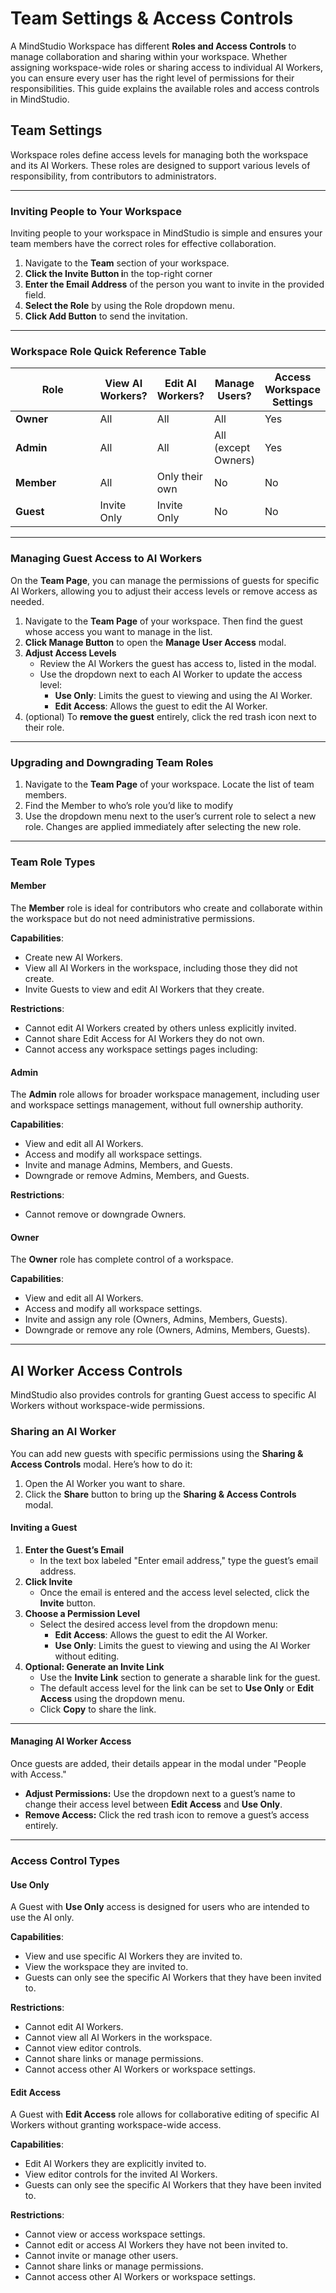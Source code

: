 # Team Settings & Access Controls

A MindStudio Workspace has different **Roles and Access Controls** to manage collaboration and sharing within your workspace. Whether assigning workspace-wide roles or sharing access to individual AI Workers, you can ensure every user has the right level of permissions for their responsibilities. This guide explains the available roles and access controls in MindStudio.

## Team Settings

Workspace roles define access levels for managing both the workspace and its AI Workers. These roles are designed to support various levels of responsibility, from contributors to administrators.

***

### **Inviting People to Your Workspace**

Inviting people to your workspace in MindStudio is simple and ensures your team members have the correct roles for effective collaboration.

1. Navigate to the **Team** section of your workspace.
2. **Click the Invite Button i**n the top-right corner
3. **Enter the Email Address** of the person you want to invite in the provided field.
4. **Select the Role** by using the Role dropdown menu.
5. **Click Add Button** to send the invitation.

***

### **Workspace Role Quick Reference Table**

<table data-full-width="false"><thead><tr><th width="149">Role</th><th>View AI Workers?</th><th>Edit AI Workers?</th><th>Manage Users? </th><th>Access Workspace Settings</th></tr></thead><tbody><tr><td><strong>Owner</strong></td><td>All</td><td>All</td><td>All</td><td>Yes</td></tr><tr><td><strong>Admin</strong></td><td>All</td><td>All</td><td>All (except Owners)</td><td>Yes</td></tr><tr><td><strong>Member</strong></td><td>All</td><td>Only their own</td><td>No</td><td>No</td></tr><tr><td><strong>Guest</strong></td><td>Invite Only</td><td>Invite Only</td><td>No</td><td>No</td></tr></tbody></table>

***

### **Managing Guest Access to AI Workers**

On the **Team Page**, you can manage the permissions of guests for specific AI Workers, allowing you to adjust their access levels or remove access as needed.

1. Navigate to the **Team Page** of your workspace. Then find the guest whose access you want to manage in the list.
2. **Click Manage Button** to open the **Manage User Access** modal.
3. **Adjust Access Levels**
   * Review the AI Workers the guest has access to, listed in the modal.
   * Use the dropdown next to each AI Worker to update the access level:
     * **Use Only**: Limits the guest to viewing and using the AI Worker.
     * **Edit Access**: Allows the guest to edit the AI Worker.
4. (optional) To **remove the guest** entirely, click the red trash icon next to their role.

***

### **Upgrading and Downgrading Team Roles**

1. Navigate to the **Team Page** of your workspace. Locate the list of team members.
2. Find the Member to who’s role you’d like to modify
3. Use the dropdown menu next to the user’s current role to select a new role. Changes are applied immediately after selecting the new role.

***

### Team Role Types

#### **Member**

The **Member** role is ideal for contributors who create and collaborate within the workspace but do not need administrative permissions.

**Capabilities**:

* Create new AI Workers.
* View all AI Workers in the workspace, including those they did not create.
* Invite Guests to view and edit AI Workers that they create.

**Restrictions**:

* Cannot edit AI Workers created by others unless explicitly invited.
* Cannot share Edit Access for AI Workers they do not own.
* Cannot access any workspace settings pages including:

#### **Admin**

The **Admin** role allows for broader workspace management, including user and workspace settings management, without full ownership authority.

**Capabilities**:

* View and edit all AI Workers.
* Access and modify all workspace settings.
* Invite and manage Admins, Members, and Guests.
* Downgrade or remove Admins, Members, and Guests.

**Restrictions**:

* Cannot remove or downgrade Owners.

#### **Owner**

The **Owner** role has complete control of a workspace.

**Capabilities**:

* View and edit all AI Workers.
* Access and modify all workspace settings.
* Invite and assign any role (Owners, Admins, Members, Guests).
* Downgrade or remove any role (Owners, Admins, Members, Guests).

***

## **AI Worker Access Controls**

MindStudio also provides controls for granting Guest access to specific AI Workers without workspace-wide permissions.

### Sharing an AI Worker

You can add new guests with specific permissions using the **Sharing & Access Controls** modal. Here’s how to do it:

1. Open the AI Worker you want to share.
2. Click the **Share** button to bring up the **Sharing & Access Controls** modal.

#### **Inviting a Guest**

1. **Enter the Guest’s Email**
   * In the text box labeled "Enter email address," type the guest’s email address.
2. **Click Invite**
   * Once the email is entered and the access level selected, click the **Invite** button.
3. **Choose a Permission Level**
   * Select the desired access level from the dropdown menu:
     * **Edit Access**: Allows the guest to edit the AI Worker.
     * **Use Only**: Limits the guest to viewing and using the AI Worker without editing.
4. **Optional: Generate an Invite Link**
   * Use the **Invite Link** section to generate a sharable link for the guest.
   * The default access level for the link can be set to **Use Only** or **Edit Access** using the dropdown menu.
   * Click **Copy** to share the link.

***

#### **Managing AI Worker Access**

Once guests are added, their details appear in the modal under "People with Access."

* **Adjust Permissions:** Use the dropdown next to a guest’s name to change their access level between **Edit Access** and **Use Only**.
* **Remove Access:** Click the red trash icon to remove a guest’s access entirely.

***

### Access Control Types

#### **Use Only**

A Guest with **Use Only** access is designed for users who are intended to use the AI only.

**Capabilities**:

* View and use specific AI Workers they are invited to.
* View the workspace they are invited to.
* Guests can only see the specific AI Workers that they have been invited to.

**Restrictions**:

* Cannot edit AI Workers.
* Cannot view all AI Workers in the workspace.
* Cannot view editor controls.
* Cannot share links or manage permissions.
* Cannot access other AI Workers or workspace settings.

#### **Edit Access**

A Guest with **Edit Access** role allows for collaborative editing of specific AI Workers without granting workspace-wide access.

**Capabilities**:

* Edit AI Workers they are explicitly invited to.
* View editor controls for the invited AI Workers.
* Guests can only see the specific AI Workers that they have been invited to.

**Restrictions**:

* Cannot view or access workspace settings.
* Cannot edit or access AI Workers they have not been invited to.
* Cannot invite or manage other users.
* Cannot share links or manage permissions.
* Cannot access other AI Workers or workspace settings.
